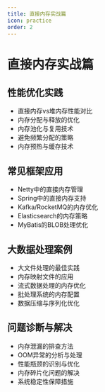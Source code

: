 ```yaml
---
title: 直接内存实战篇
icon: practice
order: 2
---
```


# 直接内存实战篇

## 性能优化实践

- 直接内存vs堆内存性能对比
- 内存分配与释放的优化
- 内存池化与复用技术
- 避免频繁分配的策略
- 内存预热与缓存技术

## 常见框架应用

- Netty中的直接内存管理
- Spring中的直接内存支持
- Kafka/RocketMQ的内存优化
- Elasticsearch的内存策略
- MyBatis的BLOB处理优化

## 大数据处理案例

- 大文件处理的最佳实践
- 内存映射文件的应用
- 流式数据处理的内存优化
- 批处理系统的内存配置
- 数据压缩与序列化优化

## 问题诊断与解决

- 内存泄漏的排查方法
- OOM异常的分析与处理
- 性能瓶颈的识别与优化
- 内存碎片化问题的解决
- 系统稳定性保障措施
